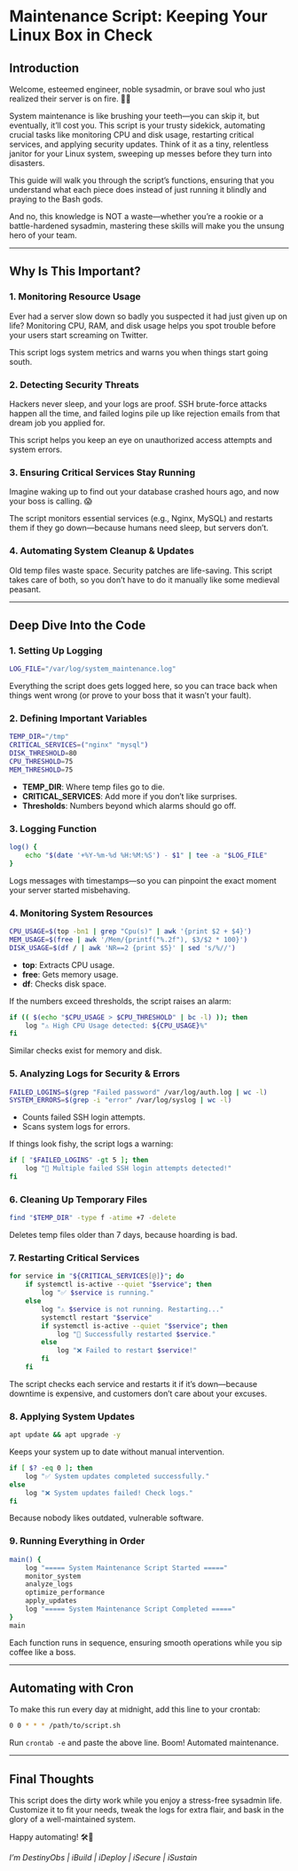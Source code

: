 # Maintenance Script: Keeping Your Linux Box in Check

## Introduction

Welcome, esteemed engineer, noble sysadmin, or brave soul who just realized their server is on fire. 🎩🔥

System maintenance is like brushing your teeth—you can skip it, but eventually, it’ll cost you. This script is your trusty sidekick, automating crucial tasks like monitoring CPU and disk usage, restarting critical services, and applying security updates. Think of it as a tiny, relentless janitor for your Linux system, sweeping up messes before they turn into disasters.

This guide will walk you through the script’s functions, ensuring that you understand what each piece does instead of just running it blindly and praying to the Bash gods.

And no, this knowledge is NOT a waste—whether you’re a rookie or a battle-hardened sysadmin, mastering these skills will make you the unsung hero of your team.

---

## Why Is This Important?

### 1. Monitoring Resource Usage

Ever had a server slow down so badly you suspected it had just given up on life? Monitoring CPU, RAM, and disk usage helps you spot trouble before your users start screaming on Twitter.

This script logs system metrics and warns you when things start going south.

### 2. Detecting Security Threats

Hackers never sleep, and your logs are proof. SSH brute-force attacks happen all the time, and failed logins pile up like rejection emails from that dream job you applied for.

This script helps you keep an eye on unauthorized access attempts and system errors.

### 3. Ensuring Critical Services Stay Running

Imagine waking up to find out your database crashed hours ago, and now your boss is calling. 😱

The script monitors essential services (e.g., Nginx, MySQL) and restarts them if they go down—because humans need sleep, but servers don’t.

### 4. Automating System Cleanup & Updates

Old temp files waste space. Security patches are life-saving. This script takes care of both, so you don’t have to do it manually like some medieval peasant.

---

## Deep Dive Into the Code

### 1. Setting Up Logging

```bash
LOG_FILE="/var/log/system_maintenance.log"
```

Everything the script does gets logged here, so you can trace back when things went wrong (or prove to your boss that it wasn’t your fault).

### 2. Defining Important Variables

```bash
TEMP_DIR="/tmp"
CRITICAL_SERVICES=("nginx" "mysql")
DISK_THRESHOLD=80
CPU_THRESHOLD=75
MEM_THRESHOLD=75
```

- **TEMP\_DIR**: Where temp files go to die.
- **CRITICAL\_SERVICES**: Add more if you don’t like surprises.
- **Thresholds**: Numbers beyond which alarms should go off.

### 3. Logging Function

```bash
log() {
    echo "$(date '+%Y-%m-%d %H:%M:%S') - $1" | tee -a "$LOG_FILE"
}
```

Logs messages with timestamps—so you can pinpoint the exact moment your server started misbehaving.

### 4. Monitoring System Resources

```bash
CPU_USAGE=$(top -bn1 | grep "Cpu(s)" | awk '{print $2 + $4}')
MEM_USAGE=$(free | awk '/Mem/{printf("%.2f"), $3/$2 * 100}')
DISK_USAGE=$(df / | awk 'NR==2 {print $5}' | sed 's/%//')
```

- **top**: Extracts CPU usage.
- **free**: Gets memory usage.
- **df**: Checks disk space.

If the numbers exceed thresholds, the script raises an alarm:

```bash
if (( $(echo "$CPU_USAGE > $CPU_THRESHOLD" | bc -l) )); then
    log "⚠️ High CPU Usage detected: ${CPU_USAGE}%"
fi
```

Similar checks exist for memory and disk.

### 5. Analyzing Logs for Security & Errors

```bash
FAILED_LOGINS=$(grep "Failed password" /var/log/auth.log | wc -l)
SYSTEM_ERRORS=$(grep -i "error" /var/log/syslog | wc -l)
```

- Counts failed SSH login attempts.
- Scans system logs for errors.

If things look fishy, the script logs a warning:

```bash
if [ "$FAILED_LOGINS" -gt 5 ]; then
    log "🚨 Multiple failed SSH login attempts detected!"
fi
```

### 6. Cleaning Up Temporary Files

```bash
find "$TEMP_DIR" -type f -atime +7 -delete
```

Deletes temp files older than 7 days, because hoarding is bad.

### 7. Restarting Critical Services

```bash
for service in "${CRITICAL_SERVICES[@]}"; do
    if systemctl is-active --quiet "$service"; then
        log "✅ $service is running."
    else
        log "⚠️ $service is not running. Restarting..."
        systemctl restart "$service"
        if systemctl is-active --quiet "$service"; then
            log "🔄 Successfully restarted $service."
        else
            log "❌ Failed to restart $service!"
        fi
    fi
```

The script checks each service and restarts it if it’s down—because downtime is expensive, and customers don’t care about your excuses.

### 8. Applying System Updates

```bash
apt update && apt upgrade -y
```

Keeps your system up to date without manual intervention.

```bash
if [ $? -eq 0 ]; then
    log "✅ System updates completed successfully."
else
    log "❌ System updates failed! Check logs."
fi
```

Because nobody likes outdated, vulnerable software.

### 9. Running Everything in Order

```bash
main() {
    log "===== System Maintenance Script Started ====="
    monitor_system
    analyze_logs
    optimize_performance
    apply_updates
    log "===== System Maintenance Script Completed ====="
}
main
```

Each function runs in sequence, ensuring smooth operations while you sip coffee like a boss.

---

## Automating with Cron

To make this run every day at midnight, add this line to your crontab:

```bash
0 0 * * * /path/to/script.sh
```

Run `crontab -e` and paste the above line. Boom! Automated maintenance.

---

## Final Thoughts

This script does the dirty work while you enjoy a stress-free sysadmin life. Customize it to fit your needs, tweak the logs for extra flair, and bask in the glory of a well-maintained system.

Happy automating! 🛠️🚀

*I’m DestinyObs | iBuild | iDeploy | iSecure | iSustain*

